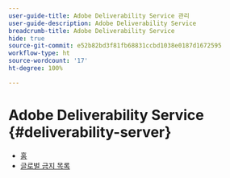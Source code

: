 ```yaml
---
user-guide-title: Adobe Deliverability Service 관리
user-guide-description: Adobe Deliverability Service
breadcrumb-title: Adobe Deliverability Service
hide: true
source-git-commit: e52b82bd3f81fb68831ccbd1038e0187d1672595
workflow-type: ht
source-wordcount: '17'
ht-degree: 100%

---
```


# Adobe Deliverability Service {#deliverability-server}

* [홈](home.md)
* [글로벌 금지 목록](global-suppression-list.md)
